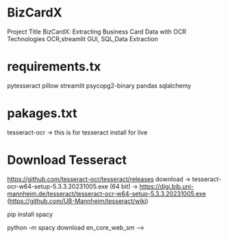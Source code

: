 # BizCardX
Project Title BizCardX: Extracting Business Card Data with OCR
Technologies  OCR,streamlit GUI, SQL,Data Extraction

# requirements.tx
pytesseract pillow streamlit psycopg2-binary pandas sqlalchemy


# pakages.txt
tesseract-ocr -> this is for tesseract install for live

# Download Tesseract
https://github.com/tesseract-ocr/tesseract/releases
download -> tesseract-ocr-w64-setup-5.3.3.20231005.exe (64 bit) -> https://digi.bib.uni-mannheim.de/tesseract/tesseract-ocr-w64-setup-5.3.3.20231005.exe (https://github.com/UB-Mannheim/tesseract/wiki)


<!-- # To find and extract names from a group of sentences, you can use Named Entity Recognition (NER) which is a part of Natural Language Processing (NLP). Libraries such as spaCy or NLTK provide pre-trained models that can recognize names (PERSON entities) in a text.

Install spaCy and download the language model --> pip install spacy 
python -m spacy download en_core_web_sm -->